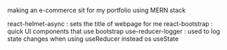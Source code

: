making an e-commerce sit for my portfolio using MERN stack

react-helmet-async : sets the title of webpage for me
react-bootstrap : quick UI components that use bootstrap
use-reducer-logger : used to log state changes when using useReducer instead os useState
